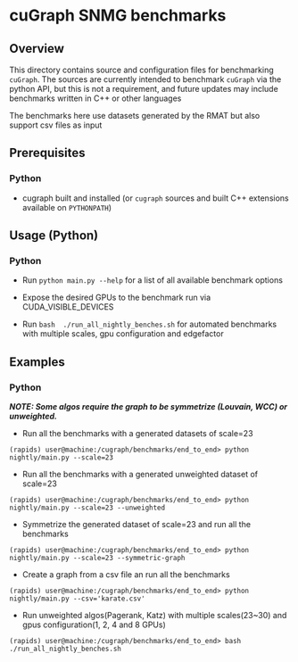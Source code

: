 # cuGraph SNMG benchmarks

## Overview

This directory contains source and configuration files for benchmarking
`cuGraph`.  The sources are currently intended to benchmark `cuGraph` via the
python API, but this is not a requirement, and future updates may include
benchmarks written in C++ or other languages

The benchmarks here use datasets generated by the RMAT but also support csv
files as input

## Prerequisites
### Python
* cugraph built and installed (or `cugraph` sources and built C++ extensions
  available on `PYTHONPATH`)

## Usage (Python)
### Python
* Run `python main.py --help` for a list of all available benchmark options

* Expose the desired GPUs to the benchmark run via CUDA_VISIBLE_DEVICES

* Run `bash  ./run_all_nightly_benches.sh` for automated benchmarks with multiple scales,
gpu configuration and edgefactor
 
## Examples
### Python
_**NOTE: Some algos require the graph to be symmetrize (Louvain, WCC) or unweighted.**_
* Run all the benchmarks with a generated datasets of scale=23
```
(rapids) user@machine:/cugraph/benchmarks/end_to_end> python nightly/main.py --scale=23
```

* Run all the benchmarks with a generated unweighted dataset of scale=23
```
(rapids) user@machine:/cugraph/benchmarks/end_to_end> python nightly/main.py --scale=23 --unweighted
```

* Symmetrize the generated dataset of scale=23 and run all the benchmarks
```
(rapids) user@machine:/cugraph/benchmarks/end_to_end> python nightly/main.py --scale=23 --symmetric-graph
```

* Create a graph from a csv file an run all the benchmarks
```
(rapids) user@machine:/cugraph/benchmarks/end_to_end> python nightly/main.py --csv='karate.csv'
```

* Run unweighted algos(Pagerank, Katz) with multiple scales(23~30) and gpus configuration(1, 2, 4 and 8 GPUs)
```
(rapids) user@machine:/cugraph/benchmarks/end_to_end> bash ./run_all_nightly_benches.sh
```


